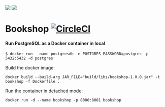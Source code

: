 <p>
    <a alt="Java">
        <img src="https://img.shields.io/badge/Java-v1.8-orange.svg" />
    </a>
    <a alt="Spring Boot">
        <img src="https://img.shields.io/badge/Spring%20Boot-v2.5.4-brightgreen.svg" />
    </a>
</p>

# Bookshop [![CircleCI](https://circleci.com/gh/abhinav-nath/bookshop/tree/master.svg?style=svg)](https://circleci.com/gh/abhinav-nath/bookshop/tree/master)

#### Run PostgreSQL as a Docker container in local

```
$ docker run --name postgresdb -e POSTGRES_PASSWORD=postgres -p 5432:5432 -d postgres
```


Build the docker image:

```shell
docker build --build-arg JAR_FILE="build/libs/bookshop-1.0.0.jar" -t bookshop -f Dockerfile .
```


Run the container in detached mode:

```shell
docker run -d --name bookshop -p 8080:8081 bookshop
```